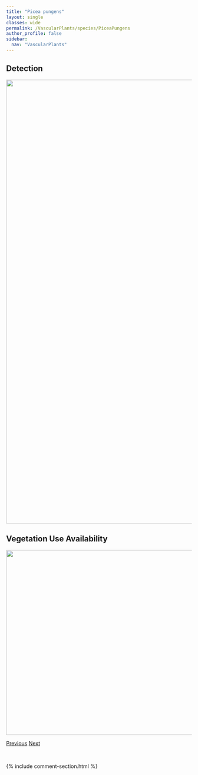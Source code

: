 ```yaml
---
title: "Picea pungens"
layout: single
classes: wide
permalink: /VascularPlants/species/PiceaPungens
author_profile: false
sidebar:
  nav: "VascularPlants"
---
```


<h2>Detection</h2>

<a href="https://drive.google.com/uc?export=view&id=1CgCJ_5kOKois48E11j0C-q7005BytE9W">
<img src="https://drive.google.com/uc?export=view&id=1CgCJ_5kOKois48E11j0C-q7005BytE9W" height = "1200" width = "800">
</a>


<h2>Vegetation Use Availability</h2>

<a href="https://drive.google.com/uc?export=view&id=1Qe9O4YKf1JGWWuxAzG-FFJVI_luCG8OI">
<img src="https://drive.google.com/uc?export=view&id=1Qe9O4YKf1JGWWuxAzG-FFJVI_luCG8OI" height = "500" width = "1000">
</a>


<a href="/DevelopmentWebsite/VascularPlants/species/PiceaMariana" class="pagination--pager" title="Picea mariana">Previous</a> <a href="/DevelopmentWebsite/VascularPlants/species/PicradeniopsisOppositifolia" class="pagination--pager" title="Picradeniopsis oppositifolia">Next</a>

<p>&nbsp;</p>

{% include comment-section.html %}
